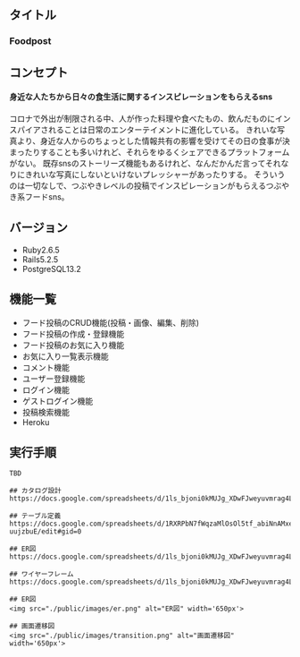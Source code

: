 ## タイトル  
### Foodpost

## コンセプト  
#### 身近な人たちから日々の食生活に関するインスピレーションをもらえるsns

コロナで外出が制限される中、人が作った料理や食べたもの、飲んだものにインスパイアされることは日常のエンターテイメントに進化している。
きれいな写真より、身近な人からのちょっとした情報共有の影響を受けてその日の食事が決まったりすることも多いけれど、それらをゆるくシェアできるプラットフォームがない。
既存snsのストーリーズ機能もあるけれど、なんだかんだ言ってそれなりにきれいな写真にしないといけないプレッシャーがあったりする。
そういうのは一切なしで、つぶやきレベルの投稿でインスピレーションがもらえるつぶやき系フードsns。

## バージョン
* Ruby2.6.5
* Rails5.2.5
* PostgreSQL13.2

## 機能一覧
* フード投稿のCRUD機能(投稿・画像、編集、削除)
* フード投稿の作成・登録機能
* フード投稿のお気に入り機能
* お気に入り一覧表示機能
* コメント機能
* ユーザー登録機能
* ログイン機能
* ゲストログイン機能
* 投稿検索機能
* Heroku

## 実行手順
````
TBD

## カタログ設計  
https://docs.google.com/spreadsheets/d/1ls_bjoni0kMUJg_XDwFJweyuvmrag4LFFCno9juPN7Y/edit#gid=0

## テーブル定義
https://docs.google.com/spreadsheets/d/1RXRPbN7fWqzaMlOsOl5tf_abiNnAMxe0gye-uujzbuE/edit#gid=0

## ER図
https://docs.google.com/spreadsheets/d/1ls_bjoni0kMUJg_XDwFJweyuvmrag4LFFCno9juPN7Y/edit#gid=523940175

## ワイヤーフレーム
https://docs.google.com/spreadsheets/d/1ls_bjoni0kMUJg_XDwFJweyuvmrag4LFFCno9juPN7Y/edit#gid=1594898479

## ER図
<img src="./public/images/er.png" alt="ER図" width='650px'>  

## 画面遷移図
<img src="./public/images/transition.png" alt="画面遷移図" width='650px'>  

